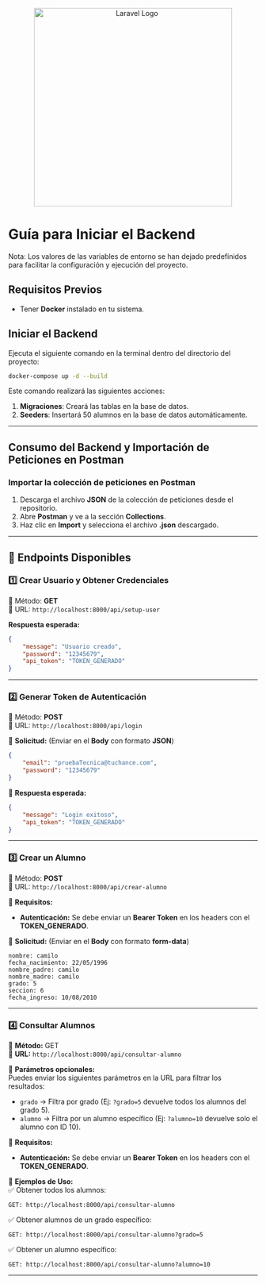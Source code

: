 <p align="center"><a href="https://laravel.com" target="_blank"><img src="https://raw.githubusercontent.com/laravel/art/master/logo-lockup/5%20SVG/2%20CMYK/1%20Full%20Color/laravel-logolockup-cmyk-red.svg" width="400" alt="Laravel Logo"></a></p>

# Guía para Iniciar el Backend
Nota: Los valores de las variables de entorno se han dejado predefinidos para facilitar la configuración y ejecución del proyecto.
## Requisitos Previos
- Tener **Docker** instalado en tu sistema.

## Iniciar el Backend
Ejecuta el siguiente comando en la terminal dentro del directorio del proyecto:

```sh
docker-compose up -d --build
```

Este comando realizará las siguientes acciones:

1. **Migraciones**: Creará las tablas en la base de datos.
2. **Seeders**: Insertará 50 alumnos en la base de datos automáticamente.

---

## Consumo del Backend y Importación de Peticiones en Postman

### Importar la colección de peticiones en Postman
1. Descarga el archivo **JSON** de la colección de peticiones desde el repositorio.
2. Abre **Postman** y ve a la sección **Collections**.
3. Haz clic en **Import** y selecciona el archivo **.json** descargado.

---

## 📡 Endpoints Disponibles

### 1️⃣ **Crear Usuario y Obtener Credenciales**
📌 Método: **GET**  
🔗 URL: `http://localhost:8000/api/setup-user`

**Respuesta esperada:**
```json
{
    "message": "Usuario creado",
    "password": "12345679",
    "api_token": "TOKEN_GENERADO"
}
```

---

### 2️⃣ **Generar Token de Autenticación**
📌 Método: **POST**  
🔗 URL: `http://localhost:8000/api/login`

🔹 **Solicitud:** (Enviar en el **Body** con formato **JSON**)
```json
{
    "email": "pruebaTecnica@tuchance.com",
    "password": "12345679"
}
```

🔹 **Respuesta esperada:**
```json
{
    "message": "Login exitoso",
    "api_token": "TOKEN_GENERADO"
}
```

---

### 3️⃣ **Crear un Alumno**
📌 Método: **POST**  
🔗 URL: `http://localhost:8000/api/crear-alumno`

🔹 **Requisitos:**
- **Autenticación:** Se debe enviar un **Bearer Token** en los headers con el **TOKEN_GENERADO**.

🔹 **Solicitud:** (Enviar en el **Body** con formato **form-data**)
```
nombre: camilo
fecha_nacimiento: 22/05/1996
nombre_padre: camilo
nombre_madre: camilo
grado: 5
seccion: 6
fecha_ingreso: 10/08/2010
```

---

### 4️⃣ **Consultar Alumnos**  
📌 **Método:** GET  
🔗 **URL:** `http://localhost:8000/api/consultar-alumno`  

🔹 **Parámetros opcionales:**  
Puedes enviar los siguientes parámetros en la URL para filtrar los resultados:  

- `grado` → Filtra por grado (Ej: `?grado=5` devuelve todos los alumnos del grado 5).  
- `alumno` → Filtra por un alumno específico (Ej: `?alumno=10` devuelve solo el alumno con ID 10).  

🔹 **Requisitos:**  
- **Autenticación:** Se debe enviar un **Bearer Token** en los headers con el **TOKEN_GENERADO**.  

🔹 **Ejemplos de Uso:**  
✅ Obtener todos los alumnos:  
```
GET: http://localhost:8000/api/consultar-alumno
```  
✅ Obtener alumnos de un grado específico:  
```
GET: http://localhost:8000/api/consultar-alumno?grado=5
```  
✅ Obtener un alumno específico:  
```
GET: http://localhost:8000/api/consultar-alumno?alumno=10
```   

---

 

